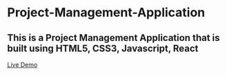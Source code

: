 # Project-Management-Application
## This is a Project Management Application that is built using HTML5, CSS3, Javascript, React
[Live Demo]()
